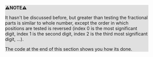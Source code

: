 <div style="margin:2em; background-color: #e0e0e0;">

<strong>⚠️NOTE️️️⚠️</strong>

It hasn't be discussed before, but greater than testing the fractional parts is similar to whole number, except the order in which positions are tested is reversed (index 0 is the most significant digit, index 1 is the second digit, index 2 is the third most significant digit, ...).

The code at the end of this section shows you how its done.
</div>

